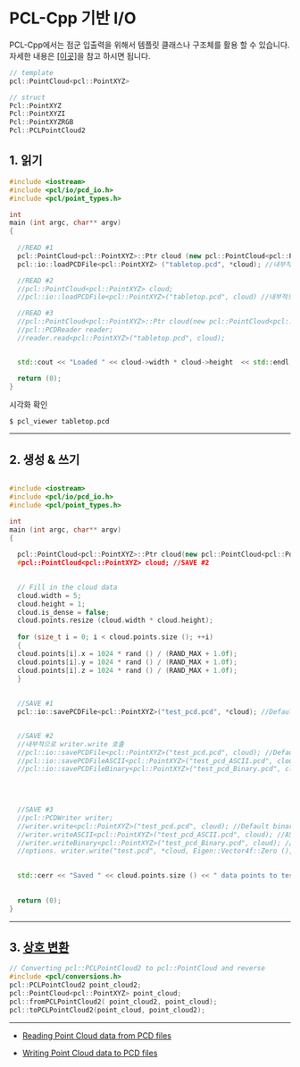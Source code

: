 # PCL-Cpp 기반 I/O


PCL-Cpp에서는 점군 입출력을 위해서 템플릿 클래스나 구조체를 활용 할 수 있습니다. 자세한 내용은 [[이곳]](https://www.twblogs.net/a/5c27931ebd9eee16b3dbc3eb)을 참고 하시면 됩니다. 

```cpp
// template
pcl::PointCloud<pcl::PointXYZ>

// struct 
Pcl::PointXYZ
Pcl::PointXYZI
Pcl::PointXYZRGB
Pcl::PCLPointCloud2
```

## 1. 읽기 

```cpp
#include <iostream>
#include <pcl/io/pcd_io.h>
#include <pcl/point_types.h>

int
main (int argc, char** argv)
{
  
  //READ #1 
  pcl::PointCloud<pcl::PointXYZ>::Ptr cloud (new pcl::PointCloud<pcl::PointXYZ>);
  pcl::io::loadPCDFile<pcl::PointXYZ> ("tabletop.pcd", *cloud); //내부적으로 reader.read() 호출 

  //READ #2
  //pcl::PointCloud<pcl::PointXYZ> cloud;
  //pcl::io::loadPCDFile<pcl::PointXYZ>("tabletop.pcd", cloud) //내부적으로 reader.read() 호출 

  //READ #3
  //pcl::PointCloud<pcl::PointXYZ>::Ptr cloud(new pcl::PointCloud<pcl::PointXYZ>);
  //pcl::PCDReader reader;
  //reader.read<pcl::PointXYZ>("tabletop.pcd", cloud);


  std::cout << "Loaded " << cloud->width * cloud->height  << std::endl; //cloud_filtered->points.size()

  return (0);
}

```

시각화 확인 
```
$ pcl_viewer tabletop.pcd
```

---


## 2. 생성 & 쓰기 


```cpp

#include <iostream>
#include <pcl/io/pcd_io.h>
#include <pcl/point_types.h>

int
main (int argc, char** argv)
{
  
  pcl::PointCloud<pcl::PointXYZ>::Ptr cloud(new pcl::PointCloud<pcl::PointXYZ>); //SAVE #1
  #pcl::PointCloud<pcl::PointXYZ> cloud; //SAVE #2

  
  // Fill in the cloud data
  cloud.width = 5;
  cloud.height = 1;
  cloud.is_dense = false;
  cloud.points.resize (cloud.width * cloud.height);
  
  for (size_t i = 0; i < cloud.points.size (); ++i)
  {
  cloud.points[i].x = 1024 * rand () / (RAND_MAX + 1.0f);
  cloud.points[i].y = 1024 * rand () / (RAND_MAX + 1.0f);
  cloud.points[i].z = 1024 * rand () / (RAND_MAX + 1.0f);
  }
  
  
  //SAVE #1
  pcl::io::savePCDFile<pcl::PointXYZ>("test_pcd.pcd", *cloud); //Default binary mode save


  //SAVE #2
  //내부적으로 writer.write 호출
  //pcl::io::savePCDFile<pcl::PointXYZ>("test_pcd.pcd", cloud); //Default binary mode save
  //pcl::io::savePCDFileASCII<pcl::PointXYZ>("test_pcd_ASCII.pcd", cloud); //ASCII mode
  //pcl::io::savePCDFileBinary<pcl::PointXYZ>("test_pcd_Binary.pcd", cloud); //binary mode 
  


    
  //SAVE #3
  //pcl::PCDWriter writer;
  //writer.write<pcl::PointXYZ>("test_pcd.pcd", cloud); //Default binary mode save
  //writer.writeASCII<pcl::PointXYZ>("test_pcd_ASCII.pcd", cloud); //ASCII mode
  //writer.writeBinary<pcl::PointXYZ>("test_pcd_Binary.pcd", cloud); //binary mode
  //options. writer.write("test.pcd", *cloud, Eigen::Vector4f::Zero (), Eigen::Quaternionf::Identity (), false);

  
  std::cerr << "Saved " << cloud.points.size () << " data points to test_pcd.pcd." << std::endl;
  
  
  return (0);
}
```



---

## 3. [상호 변환](https://blog.csdn.net/qq_16481211/article/details/85332763#pclPCLPointCloud2_80)

```cpp
// Converting pcl::PCLPointCloud2 to pcl::PointCloud and reverse
#include <pcl/conversions.h>
pcl::PCLPointCloud2 point_cloud2;
pcl::PointCloud<pcl::PointXYZ> point_cloud;
pcl::fromPCLPointCloud2( point_cloud2, point_cloud);
pcl::toPCLPointCloud2(point_cloud, point_cloud2);
```
---
- [Reading Point Cloud data from PCD files](http://www.pointclouds.org/documentation/tutorials/reading_pcd.php#reading-pcd)

- [Writing Point Cloud data to PCD files](http://www.pointclouds.org/documentation/tutorials/writing_pcd.php#writing-pcd)












